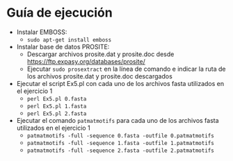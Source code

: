 # Guía de ejecución

- Instalar EMBOSS:
	- ``sudo apt-get install emboss``
- Instalar base de datos PROSITE:
	- Descargar archivos prosite.dat y prosite.doc desde https://ftp.expasy.org/databases/prosite/
	- Ejecutar ``sudo prosextract`` en la línea de comando e indicar la ruta de los archivos prosite.dat y prosite.doc descargados
- Ejecutar el script Ex5.pl con cada uno de los archivos fasta utilizados en el ejercicio 1
	- ``perl Ex5.pl 0.fasta``
	- ``perl Ex5.pl 1.fasta``
	- ``perl Ex5.pl 2.fasta``
- Ejecutar el comando ``patmatmotifs`` para cada uno de los archivos fasta utilizados en el ejercicio 1
	- ``patmatmotifs -full -sequence 0.fasta -outfile 0.patmatmotifs``
	- ``patmatmotifs -full -sequence 1.fasta -outfile 1.patmatmotifs``
	- ``patmatmotifs -full -sequence 2.fasta -outfile 2.patmatmotifs``
